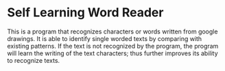 # Self Learning Word Reader
This is a program that recognizes characters or words written from google drawings. It is able to identify single worded texts by comparing with existing patterns. If the text is not recognized by the program, the program will learn the writing of the text characters; thus further improves its ability to recognize texts.
